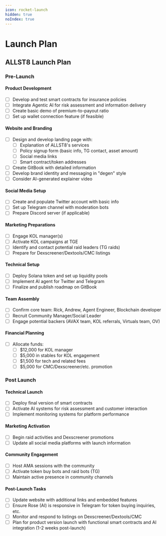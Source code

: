 ```yaml
---
icon: rocket-launch
hidden: true
noIndex: true
---
```


# Launch Plan

## ALLST8 Launch Plan

### Pre-Launch

#### Product Development

* [ ] Develop and test smart contracts for insurance policies
* [ ] Integrate Agentic AI for risk assessment and information delivery
* [ ] Create basic demo of premium-to-payout ratio
* [ ] Set up wallet connection feature (if feasible)

#### Website and Branding

* [ ] Design and develop landing page with:
  * [ ] Explanation of ALLST8's services
  * [ ] Policy signup form (basic info, TG contact, asset amount)
  * [ ] Social media links
  * [ ] Smart contract/token addresses
* [ ] Create GitBook with detailed information
* [ ] Develop brand identity and messaging in "degen" style
* [ ] Consider AI-generated explainer video

#### Social Media Setup

* [ ] Create and populate Twitter account with basic info
* [ ] Set up Telegram channel with moderation bots
* [ ] Prepare Discord server (if applicable)

#### Marketing Preparations

* [ ] Engage KOL manager(s)
* [ ] Activate KOL campaigns at TGE
* [ ] Identify and contact potential raid leaders (TG raids)
* [ ] Prepare for Dexscreener/Dextools/CMC listings

#### Technical Setup

* [ ] Deploy Solana token and set up liquidity pools
* [ ] Implement AI agent for Twitter and Telegram
* [ ] Finalize and publish roadmap on GitBook

#### Team Assembly

* [ ] Confirm core team: Rick, Andrew, Agent Engineer, Blockchain developer
* [ ] Recruit Community Manager/Social Leader
* [ ] Engage potential backers (AVAX team, KOL referrals, Virtuals team, OV)

#### Financial Planning

* [ ] Allocate funds:
  * [ ] $12,000 for KOL manager
  * [ ] $5,000 in stables for KOL engagement
  * [ ] $1,500 for tech and related fees
  * [ ] $5,000 for CMC/Dexscreener/etc. promotion

### Post Launch

#### Technical Launch

* [ ] Deploy final version of smart contracts
* [ ] Activate AI systems for risk assessment and customer interaction
* [ ] Implement monitoring systems for platform performance

#### Marketing Activation

* [ ] Begin raid activities and Dexscreener promotions
* [ ] Update all social media platforms with launch information

#### Community Engagement

* [ ] Host AMA sessions with the community
* [ ] Activate token buy bots and raid bots (TG)
* [ ] Maintain active presence in community channels

#### Post-Launch Tasks

* [ ] Update website with additional links and embedded features
* [ ] Ensure Rose (AI) is responsive in Telegram for token buying inquiries, etc.
* [ ] Monitor and respond to listings on Dexscreener/Dextools/CMC
* [ ] Plan for product version launch with functional smart contracts and AI integration (1-2 weeks post-launch)
